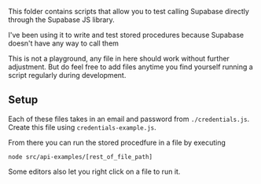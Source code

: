 This folder contains scripts that allow you to test calling
Supabase directly through the Supabase JS library.

I've been using it to write and test stored procedures
because Supabase doesn't have any way to call them

This is not a playground, any file in here should work
without further adjustment. But do feel free to add files
anytime you find yourself running a script regularly during
development.

## Setup

Each of these files takes in an email and password from `./credentials.js`. Create this file
using `credentials-example.js`.

From there you can run the stored procedfure in a file by executing
```
node src/api-examples/[rest_of_file_path]
```
Some editors also let you right click on a file to run it.